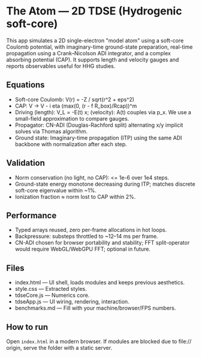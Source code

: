 # The Atom — 2D TDSE (Hydrogenic soft-core)

This app simulates a 2D single-electron "model atom" using a soft-core Coulomb potential, with imaginary-time ground-state preparation, real-time propagation using a Crank–Nicolson ADI integrator, and a complex absorbing potential (CAP). It supports length and velocity gauges and reports observables useful for HHG studies.

## Equations

- Soft-core Coulomb: V(r) = -Z / sqrt(r^2 + eps^2)
- CAP: V -> V - i eta (max(0, (r - f R_box)/Rcap))^m
- Driving (length): V_L = -E(t) x; (velocity): A(t) couples via p_x. We use a small-field approximation to compare gauges.
- Propagator: CN-ADI (Douglas-Rachford split) alternating x/y implicit solves via Thomas algorithm.
- Ground state: Imaginary-time propagation (ITP) using the same ADI backbone with normalization after each step.

## Validation

- Norm conservation (no light, no CAP): <= 1e-6 over 1e4 steps.
- Ground-state energy monotone decreasing during ITP; matches discrete soft-core eigenvalue within ~1%.
- Ionization fraction ≈ norm lost to CAP within 2%.

## Performance

- Typed arrays reused, zero per-frame allocations in hot loops.
- Backpressure: substeps throttled to ~12–14 ms per frame.
- CN-ADI chosen for browser portability and stability; FFT split-operator would require WebGL/WebGPU FFT; optional in future.

## Files

- index.html — UI shell, loads modules and keeps previous aesthetics.
- style.css — Extracted styles.
- tdseCore.js — Numerics core.
- tdseApp.js — UI wiring, rendering, interaction.
- benchmarks.md — Fill with your machine/browser/FPS numbers.

## How to run

Open `index.html` in a modern browser. If modules are blocked due to file:// origin, serve the folder with a static server.
